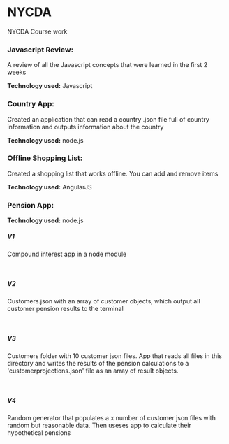# NYCDA
NYCDA Course work


<h3>Javascript Review:</h3>
<p>A review of all the Javascript concepts that were learned in the first 2 weeks</p>
<p><b>Technology used:</b> Javascript</p>

<h3>Country App:</h3>
<p>Created an application that can read a country .json file full of country information and outputs information about the country</p>
<p><b>Technology used:</b> node.js</p>

<h3>Offline Shopping List:</h3>
<p>Created a shopping list that works offline. You can add and remove items</p>
<p><b>Technology used:</b> AngularJS</p>

<h3>Pension App:</h3>
<p><b>Technology used:</b> node.js</p>
<h5>V1</h5>
<p>Compound interest app in a node module</p>
<br>
<h5>V2</h5>
<p>Customers.json with an array of customer objects, which output all customer pension results to the terminal</p>
<br>
<h5>V3</h5>
<p>Customers folder with 10 customer json files. App that reads all files in this directory and writes the results of the pension calculations to a 'customerprojections.json' file as an array of result objects.</p>
<br>
<h5>V4</h5>
<p>Random generator that populates a x number of customer json files with random but reasonable data. Then useses app to calculate their hypothetical pensions</p>


